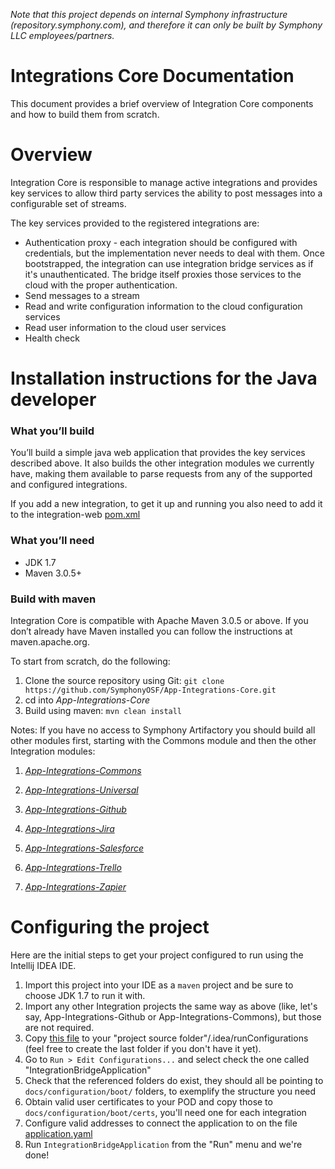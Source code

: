 _Note that this project depends on internal Symphony infrastructure (repository.symphony.com), and therefore it can only be built by Symphony LLC employees/partners._

# Integrations Core Documentation

This document provides a brief overview of Integration Core components and how to build them from scratch.

# Overview

Integration Core is responsible to manage active integrations and provides key services to allow third party
services the ability to post messages into a configurable set of streams.

The key services provided to the registered integrations are:

* Authentication proxy - each integration should be configured with credentials, but the implementation never needs
to deal with them.  Once bootstrapped, the integration can use integration bridge services as if it's unauthenticated.
The bridge itself proxies those services to the cloud with the proper authentication.
* Send messages to a stream
* Read and write configuration information to the cloud configuration services
* Read user information to the cloud user services
* Health check

# Installation instructions for the Java developer

### What you’ll build
You’ll build a simple java web application that provides the key services described above.
It also builds the other integration modules we currently have, making them available to parse requests from any of the supported and configured integrations.

If you add a new integration, to get it up and running you also need to add it to the integration-web [pom.xml](integration-web/pom.xml)

### What you’ll need
* JDK 1.7
* Maven 3.0.5+

### Build with maven
Integration Core is compatible with Apache Maven 3.0.5 or above. If you don’t already have Maven installed you can follow the instructions at maven.apache.org.

To start from scratch, do the following:

1. Clone the source repository using Git: `git clone https://github.com/SymphonyOSF/App-Integrations-Core.git`
2. cd into _App-Integrations-Core_
3. Build using maven: `mvn clean install`

Notes: If you have no access to Symphony Artifactory you should build all other modules first, starting with the Commons module and then the other Integration modules:
1. [_App-Integrations-Commons_](https://github.com/symphonyoss/App-Integrations-Commons) 

2. [_App-Integrations-Universal_](https://github.com/symphonyoss/App-Integrations-Universal)

3. [_App-Integrations-Github_](https://github.com/symphonyoss/App-Integrations-Github)

4. [_App-Integrations-Jira_](https://github.com/symphonyoss/App-Integrations-Jira)

5. [_App-Integrations-Salesforce_](https://github.com/symphonyoss/App-Integrations-Salesforce)

6. [_App-Integrations-Trello_](https://github.com/symphonyoss/App-Integrations-Trello)

7. [_App-Integrations-Zapier_](https://github.com/symphonyoss/App-Integrations-Zapier)

# Configuring the project
Here are the initial steps to get your project configured to run using the Intellij IDEA IDE.

1. Import this project into your IDE as a ``maven`` project and be sure to choose JDK 1.7 to run it with.
2. Import any other Integration projects the same way as above (like, let's say, App-Integrations-Github or App-Integrations-Commons), but those are not required.
3. Copy [this file](docs/configuration/idea/IntegrationBridgeApplication.xml) to your "project source folder"/.idea/runConfigurations (feel free to create the last folder if you don't have it yet).
4. Go to ``Run > Edit Configurations...`` and select check the one called "IntegrationBridgeApplication"
5. Check that the referenced folders do exist, they should all be pointing to ``docs/configuration/boot/`` folders, to exemplify the structure you need
6. Obtain valid user certificates to your POD and copy those to ``docs/configuration/boot/certs``, you'll need one for each integration
7. Configure valid addresses to connect the application to on the file [application.yaml](docs/configuration/boot/application.yaml)
8. Run ``IntegrationBridgeApplication`` from the "Run" menu and we're done!